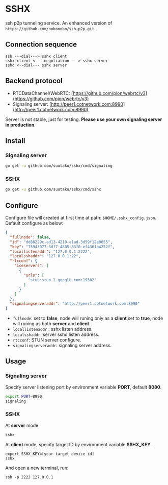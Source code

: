 # SSHX

ssh p2p tunneling service. An enhanced version of `https://github.com/nobonobo/ssh-p2p.git`.

## Connection sequence

```
ssh ---dial---> sshx client
sshx client <----negotiation----> sshx server
sshd <--dial--- sshx server
```

## Backend protocol

* RTCDataChannel/WebRTC: [https://github.com/pion/webrtc/v3](https://github.com/pion/webrtc/v3)
* Signaling server: [http://peer1.cotnetwork.com:8990](http://peer1.cotnetwork.com:8990)

Server is not stable, just for testing. **Please use your own signaling server in production**.

## Install

### Signaling server
```bash
go get -u github.com/suutaku/sshx/cmd/signaling
```

### SSHX
```bash
go get -u github.com/suutaku/sshx/cmd/sshx
```

## Configure
Configure file will created at first time at path: `$HOME/.sshx_config.json`.
Default configure as below:

```json
{
  "fullnode": false,
  "id": "dd88229c-ad13-4210-a1ad-3d59f12e0655",
  "key": "75943077-3df7-4885-83f0-ef4361a4252f",
  "locallistenaddr": "127.0.0.1:2222",
  "localsshaddr": "127.0.0.1:22",
  "rtcconf": {
    "iceservers": [
      {
        "urls": [
          "stun:stun.l.google.com:19302"
        ]
      }
    ]
  },
  "signalingserveraddr": "http://peer1.cotnetwork.com:8990"
}
```
* `fullnode`: set to **false**, node will runing only as a **client**,set to **true**, node will runing as both **server** and **client**.
* `locallistenaddr` : sshx listen address.
* `localsshaddr`: server sshd  listen address.
* `rtcconf`: STUN server configure.
* `signalingserveraddr`: signaling server address.

## Usage
### Signaling server
Specify server listening port by environment variable **PORT**, default **8080**.

```bash
export PORT=8990
signaling
```

### SSHX

At **server** mode

```bash
sshx
```
At **client** mode, specify target ID by environment variable **SSHX_KEY**.

```
export SSHX_KEY=[your target device id]
sshx
```
And open a new terminal, run:

```
ssh -p 2222 127.0.0.1
```



